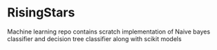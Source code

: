 # RisingStars

Machine learning repo contains scratch implementation of Naive bayes classifier and decision tree classifier along with scikit models
